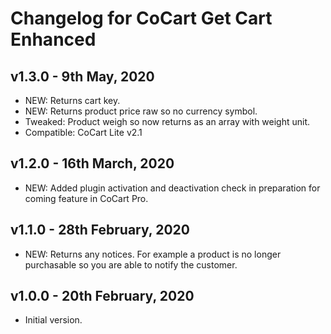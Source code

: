 # Changelog for CoCart Get Cart Enhanced

## v1.3.0 - 9th May, 2020

* NEW: Returns cart key.
* NEW: Returns product price raw so no currency symbol.
* Tweaked: Product weigh so now returns as an array with weight unit.
* Compatible: CoCart Lite v2.1

## v1.2.0 - 16th March, 2020

* NEW: Added plugin activation and deactivation check in preparation for coming feature in CoCart Pro.

## v1.1.0 - 28th February, 2020

* NEW: Returns any notices. For example a product is no longer purchasable so you are able to notify the customer.

## v1.0.0 - 20th February, 2020

* Initial version.
